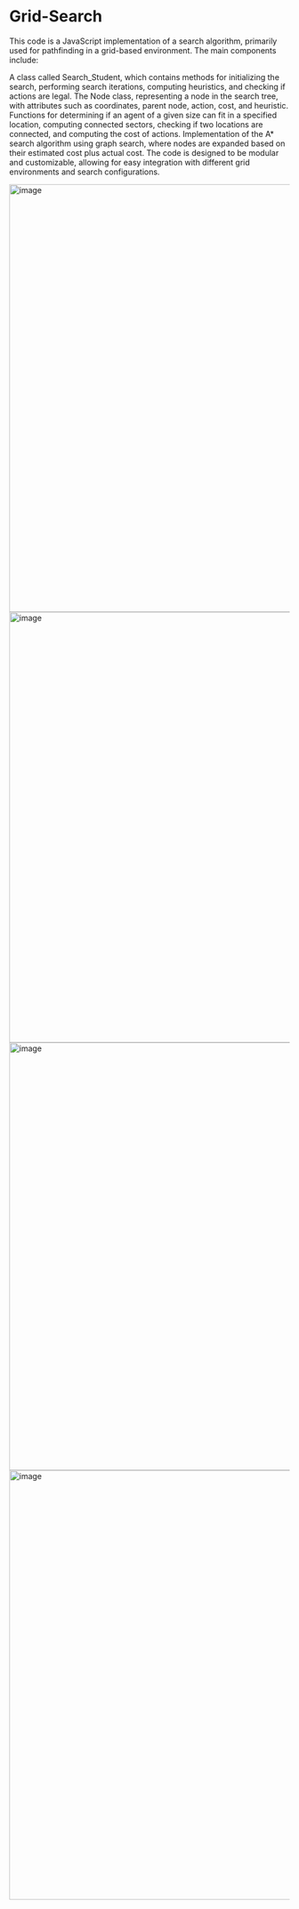 # Grid-Search

This code is a JavaScript implementation of a search algorithm, primarily used for pathfinding in a grid-based environment. The main components include:

A class called Search_Student, which contains methods for initializing the search, performing search iterations, computing heuristics, and checking if actions are legal.
The Node class, representing a node in the search tree, with attributes such as coordinates, parent node, action, cost, and heuristic.
Functions for determining if an agent of a given size can fit in a specified location, computing connected sectors, checking if two locations are connected, and computing the cost of actions.
Implementation of the A* search algorithm using graph search, where nodes are expanded based on their estimated cost plus actual cost.
The code is designed to be modular and customizable, allowing for easy integration with different grid environments and search configurations.

<img width="769" alt="image" src="https://github.com/BilalNaseer7773/Grid-Search/assets/90666694/abdab8f3-a013-46b5-a673-9cf411fd77a6">

<img width="774" alt="image" src="https://github.com/BilalNaseer7773/Grid-Search/assets/90666694/c646ba2e-c0bc-4502-9c31-17f655db86ff">

<img width="769" alt="image" src="https://github.com/BilalNaseer7773/Grid-Search/assets/90666694/256a2f71-4dab-4b04-bd3a-f3a9c79060c9">

<img width="772" alt="image" src="https://github.com/BilalNaseer7773/Grid-Search/assets/90666694/f8d799d2-894d-4a9e-baa9-a34469ec3835">
